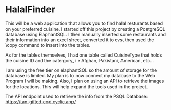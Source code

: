 # HalalFinder

This will be a web application that allows you to find halal resturants based on your preferred cuisine. I started off this project by creating a PostgreSQL database using ElaphantSQL. I then manually inserted some restaurants and their information into an excel sheet, converted it to cvs, then used the \copy command to insert into the tables. 

As for the tables themselves, I had one table called CuisineType that holds the cuisine ID and the catergory, i.e Afghan, Pakistani, American, etc...

I am using the free tier on elaphantSQL so the amount of storage for the database is limited. My plan is to now connect my database to the Web Program I will be making. Also, I plan on using an API to retrieve the images for the locations. This will help expand the tools used in the project. 

The API endpoint used to retrieve the info from the PSQL Database: https://tan-gifted-cod.cyclic.app/
